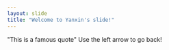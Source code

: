 ```yaml
---
layout: slide
title: "Welcome to Yanxin's slide!"
---
```

"This is a famous quote"
Use the left arrow to go back!
